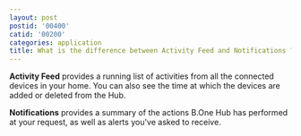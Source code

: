 ```yaml
---
layout: post
postid: '00400'
catid: '00200'
categories: application
title: What is the difference between Activity Feed and Notifications ?
---
```


**Activity Feed** provides a running list of activities from all the connected devices in your home. You can also see the time at which the devices are added or deleted from the Hub.

**Notifications** provides a summary of the actions B.One Hub has performed at your request, as well as alerts you've asked to receive.